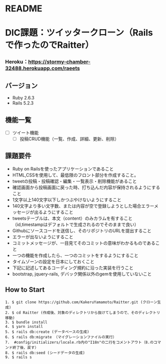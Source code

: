 # README

# DIC課題：ツイッタークローン（Railsで作ったのでRaitter）
### Heroku：https://stormy-chamber-32488.herokuapp.com/raeets

## バージョン
- Ruby 2.6.3
- Rails 5.2.3

## 機能一覧
- [ ] ツイート機能
  - [ ] 投稿CRUD機能（一覧、作成、詳細、更新、削除）

## 課題要件
  - Ruby on Railsを使ったアプリケーションであること  
  - HTML,CSSを使用して、最低限のフロント部分を作成すること。  
  - tweetの投稿・投稿確認・編集・一覧表示・削除機能があること
  - 確認画面から投稿画面に戻った時、打ち込んだ内容が保持されるようにすること  
  - 1文字以上140文字以下しかつぶやけないようにすること  
  - 140文字より多い文字数、または内容が空で登録しようとした場合エラーメッセージが出るようにすること  
  - tweetsテーブルは、本文（content）のみカラムを有すること（id,timestampはデフォルトで生成されるのでそのままで良い）  
  - Githubにソースコードを送信し、そのリポジトリのURLを提出すること  
  - エラーが出ないようにすること
  - コミットメッセージが、一目見てそのコミットの意味がわかるものであること
  - 一つの機能を作成したら、一つのコミットをするようにすること
  - タイムゾーンの設定を日本にしておくこと
  - 下記に記述してあるコーディング規約に沿った実装を行うこと
  - bootstrap, jquery-rails, デバック関係以外のgemを使用していないこと
## How to Start

```
1. $ git clone https://github.com/KakeruYamamoto/Raitter.git (クローン生成)
2. $ cd Raitter (作成後、対象のディレクトリから抜けてしまうので、そのディレクトリ移動)
3. $ bundle install
4. $ yarn install
5. $ rails db:create (データベースの生成)
6. $ rails db:migrate （マイグレーションファイルの実行）
7.  #config/initializers/locale.rb内の"I18n"の二行をコメントアウト（8.のコマンド終了後、戻す）
8. $ rails db:seed (シードデータの生成)
9. $ rails s  

```
